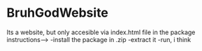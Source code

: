 # BruhGodWebsite
 Its a website, but only accesible via index.html file in the package
 instructions-->
 -install the package in .zip 
 -extract it
 -run, i think
